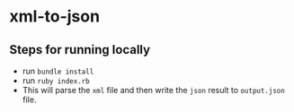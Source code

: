# xml-to-json

## Steps for running locally

* run `bundle install`
* run `ruby index.rb`
* This will parse the `xml` file and then write the `json` result to `output.json` file.
